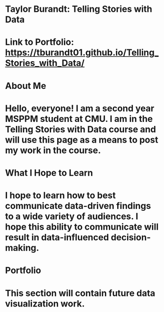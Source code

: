 # Taylor Burandt: Telling Stories with Data
# Link to Portfolio: https://tburandt01.github.io/Telling_Stories_with_Data/

# **About Me**
# Hello, everyone! I am a second year MSPPM student at CMU. I am in the Telling Stories with Data course and will use this page as a means to post my work in the course.

# **What I Hope to Learn**
# I hope to learn how to best communicate data-driven findings to a wide variety of audiences. I hope this ability to communicate will result in data-influenced decision-making. 

# **Portfolio**
# This section will contain future data visualization work. 
